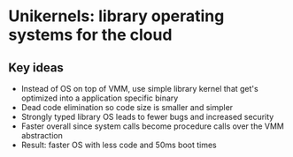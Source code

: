# Unikernels: library operating systems for the cloud

## Key ideas
* Instead of OS on top of VMM, use simple library kernel that get's optimized into a application specific binary
* Dead code elimination so code size is smaller and simpler
* Strongly typed library OS leads to fewer bugs and increased security
* Faster overall since system calls become procedure calls over the VMM abstraction
* Result: faster OS with less code and 50ms boot times

